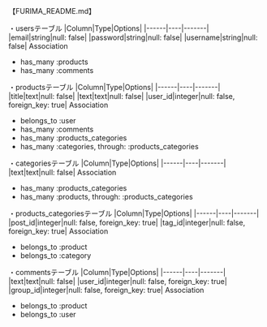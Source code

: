 【FURIMA_README.md】

・usersテーブル
|Column|Type|Options|
|------|----|-------|
|email|string|null: false|
|password|string|null: false|
|username|string|null: false|
 Association
- has_many :products
- has_many :comments

・productsテーブル
|Column|Type|Options|
|------|----|-------|
|title|text|null: false|
|text|text|null: false|
|user_id|integer|null: false, foreign_key: true|
 Association
- belongs_to :user
- has_many :comments
- has_many :products_categories
- has_many  :categories,  through:  :products_categories

・categoriesテーブル
|Column|Type|Options|
|------|----|-------|
|text|text|null: false|
Association
- has_many :products_categories
- has_many  :products,  through:  :products_categories

・products_categoriesテーブル
|Column|Type|Options|
|------|----|-------|
|post_id|integer|null: false, foreign_key: true|
|tag_id|integer|null: false, foreign_key: true|
Association
- belongs_to :product
- belongs_to :category

・commentsテーブル
|Column|Type|Options|
|------|----|-------|
|text|text|null: false|
|user_id|integer|null: false, foreign_key: true|
|group_id|integer|null: false, foreign_key: true|
Association
- belongs_to :product
- belongs_to :user
